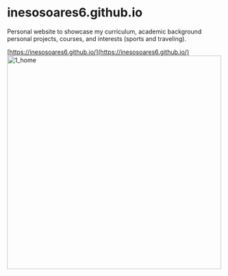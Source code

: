 # inesosoares6.github.io
Personal website to showcase my curriculum, academic background personal projects, courses, and interests (sports and traveling).

[https://inesosoares6.github.io/](https://inesosoares6.github.io/)
<img width="500" alt="1_home" src="https://github.com/inesosoares6/inesosoares6.github.io/assets/76999213/edc3507d-fd78-498c-8a2f-0d3d76f10a91">
